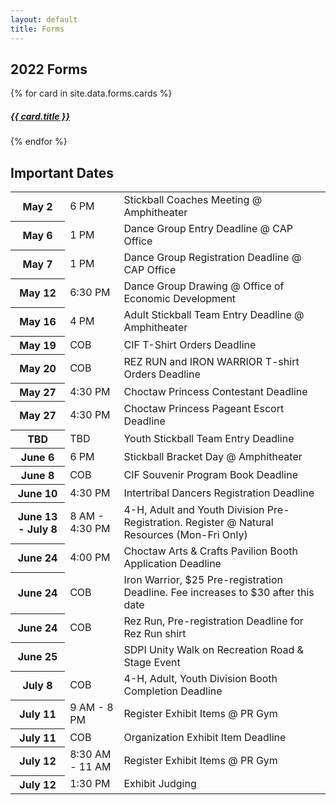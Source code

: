 ```yaml
---
layout: default
title: Forms
---
```


<section class="diamond-bg">
    <div class="container">
        <h1 class="display-1 shadow-text lh-1">2022 Forms</h1>
        <div class="row row-cols-1 row-cols-sm-2 row-cols-md-4 g-4">
        {% for card in site.data.forms.cards %}
            <div class="col">
                <a href="/assets/pdf/{{ card.file }}.pdf" target="_blank">
                    <div class="card text-dark text-center bg-warning mb-3" style="max-width: 18rem;">
                        <div class="card-header text-center display-1"><i class="bi bi-file-earmark-pdf"></i></div>
                        <div class="card-body text-decoration-none">
                            <h5 class="card-title">{{ card.title }}</h5>
                        </div>
                    </div>
                </a>
            </div>
        {% endfor %}
        </div>
        <div class="container bg-dark">
            <h1 class="display-1 shadow-text lh-1">Important Dates</h1>
            <div class="table-responsive text-start">
                <table class="table table-dark table-striped">
                    <tbody>
                        <tr>
                            <th scope="row">May 2</th>
                            <td>6 PM</td>
                            <td>Stickball Coaches Meeting @ Amphitheater</td>
                        </tr>
                        <tr>
                            <th scope="row">May 6</th>
                            <td>1 PM</td>
                            <td>Dance Group Entry Deadline @ CAP Office</td>
                        </tr>
                        <tr>
                            <th scope="row">May 7</th>
                            <td>1 PM</td>
                            <td>Dance Group Registration Deadline @ CAP Office</td>
                        </tr>
                        <tr>
                            <th scope="row">May 12</th>
                            <td>6:30 PM</td>
                            <td>Dance Group Drawing @ Office of Economic Development</td>
                        </tr>
                        <tr>
                            <th scope="row">May 16</th>
                            <td>4 PM</td>
                            <td>Adult Stickball Team Entry Deadline @ Amphitheater</td>
                        </tr>
                        <tr>
                            <th scope="row">May 19</th>
                            <td>COB</td>
                            <td>CIF T-Shirt Orders Deadline</td>
                        </tr>
                        <tr>
                            <th scope="row">May 20</th>
                            <td>COB</td>
                            <td>REZ RUN and IRON WARRIOR T-shirt Orders Deadline</td>
                        </tr>
                        <tr>
                            <th scope="row">May 27</th>
                            <td>4:30 PM</td>
                            <td>Choctaw Princess Contestant Deadline</td>
                        </tr>
                        <tr>
                            <th scope="row">May 27</th>
                            <td>4:30 PM</td>
                            <td>Choctaw Princess Pageant Escort Deadline</td>
                        </tr>
                        <tr>
                            <th scope="row">TBD</th>
                            <td>TBD</td>
                            <td>Youth Stickball Team Entry Deadline</td>
                        </tr>
                        <tr>
                            <th scope="row">June 6</th>
                            <td>6 PM</td>
                            <td>Stickball Bracket Day @ Amphitheater</td>
                        </tr>
                        <tr>
                            <th scope="row">June 8</th>
                            <td>COB</td>
                            <td>CIF Souvenir Program Book Deadline</td>
                        </tr>
                        <tr>
                            <th scope="row">June 10</th>
                            <td>4:30 PM</td>
                            <td>Intertribal Dancers Registration Deadline</td>
                        </tr>
                        <tr>
                            <th scope="row">June 13 - July 8</th>
                            <td>8 AM - 4:30 PM</td>
                            <td>4-H, Adult and Youth Division Pre-Registration. Register @ Natural Resources (Mon-Fri
                                Only)</td>
                        </tr>
                        <tr>
                            <th scope="row">June 24</th>
                            <td>4:00 PM</td>
                            <td>Choctaw Arts & Crafts Pavilion Booth Application Deadline</td>
                        </tr>
                        <tr>
                            <th scope="row">June 24</th>
                            <td>COB</td>
                            <td>Iron Warrior, $25 Pre-registration Deadline. Fee increases to $30 after this date</td>
                        </tr>
                        <tr>
                            <th scope="row">June 24</th>
                            <td>COB</td>
                            <td>Rez Run, Pre-registration Deadline for Rez Run shirt</td>
                        </tr>
                        <tr>
                            <th scope="row">June 25</th>
                            <td></td>
                            <td>SDPI Unity Walk on Recreation Road & Stage Event</td>
                        </tr>
                        <tr>
                            <th scope="row">July 8</th>
                            <td>COB</td>
                            <td>4-H, Adult, Youth Division Booth Completion Deadline</td>
                        </tr>
                        <tr>
                            <th scope="row">July 11</th>
                            <td>9 AM - 8 PM</td>
                            <td>Register Exhibit Items @ PR Gym</td>
                        </tr>
                        <tr>
                            <th scope="row">July 11</th>
                            <td>COB</td>
                            <td>Organization Exhibit Item Deadline</td>
                        </tr>
                        <tr>
                            <th scope="row">July 12</th>
                            <td>8:30 AM - 11 AM</td>
                            <td>Register Exhibit Items @ PR Gym</td>
                        </tr>
                        <tr>
                            <th scope="row">July 12</th>
                            <td>1:30 PM</td>
                            <td>Exhibit Judging</td>
                        </tr>
                    </tbody>
                </table>
            </div>
        </div>
    </div>
</section>
